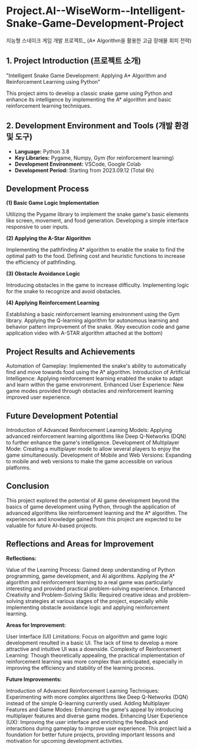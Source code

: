 # Project.AI--WiseWorm--Intelligent-Snake-Game-Development-Project
지능형 스네이크 게임 개발 프로젝트_ (A* Algorithm을 활용한 고급 장애물 회피 전략)



## 1. Project Introduction (프로젝트 소개)

"Intelligent Snake Game Development: Applying A* Algorithm and Reinforcement Learning using Python"

This project aims to develop a classic snake game using Python and enhance its intelligence by implementing the A* algorithm and basic reinforcement learning techniques.


## 2. Development Environment and Tools (개발 환경 및 도구)

- **Language:** Python 3.8
- **Key Libraries:** Pygame, Numpy, Gym (for reinforcement learning)
- **Development Environment:** VSCode, Google Colab
- **Development Period:** Starting from 2023.09.12 (Total 6h)


## Development Process

**(1) Basic Game Logic Implementation**

Utilizing the Pygame library to implement the snake game's basic elements like screen, movement, and food generation.
Developing a simple interface responsive to user inputs.


**(2) Applying the A-Star Algorithm**

Implementing the pathfinding A* algorithm to enable the snake to find the optimal path to the food.
Defining cost and heuristic functions to increase the efficiency of pathfinding.


**(3) Obstacle Avoidance Logic**

Introducing obstacles in the game to increase difficulty.
Implementing logic for the snake to recognize and avoid obstacles.


**(4) Applying Reinforcement Learning**

Establishing a basic reinforcement learning environment using the Gym library.
Applying the Q-learning algorithm for autonomous learning and behavior pattern improvement of the snake.
(Key execution code and game application video with A-STAR algorithm attached at the bottom)


## Project Results and Achievements

Automation of Gameplay: Implemented the snake's ability to automatically find and move towards food using the A* algorithm.
Introduction of Artificial Intelligence: Applying reinforcement learning enabled the snake to adapt and learn within the game environment.
Enhanced User Experience: New game modes provided through obstacles and reinforcement learning improved user experience.


## Future Development Potential

Introduction of Advanced Reinforcement Learning Models: Applying advanced reinforcement learning algorithms like Deep Q-Networks (DQN) to further enhance the game's intelligence.
Development of Multiplayer Mode: Creating a multiplayer mode to allow several players to enjoy the game simultaneously.
Development of Mobile and Web Versions: Expanding to mobile and web versions to make the game accessible on various platforms.


## Conclusion

This project explored the potential of AI game development beyond the basics of game development using Python, through the application of advanced algorithms like reinforcement learning and the A* algorithm. The experiences and knowledge gained from this project are expected to be valuable for future AI-based projects.

## Reflections and Areas for Improvement

**Reflections:**

Value of the Learning Process: Gained deep understanding of Python programming, game development, and AI algorithms. Applying the A* algorithm and reinforcement learning to a real game was particularly interesting and provided practical problem-solving experience.
Enhanced Creativity and Problem-Solving Skills: Required creative ideas and problem-solving strategies at various stages of the project, especially while implementing obstacle avoidance logic and applying reinforcement learning.

**Areas for Improvement:**

User Interface (UI) Limitations: Focus on algorithm and game logic development resulted in a basic UI. The lack of time to develop a more attractive and intuitive UI was a downside.
Complexity of Reinforcement Learning: Though theoretically appealing, the practical implementation of reinforcement learning was more complex than anticipated, especially in improving the efficiency and stability of the learning process.

**Future Improvements:**

Introduction of Advanced Reinforcement Learning Techniques: Experimenting with more complex algorithms like Deep Q-Networks (DQN) instead of the simple Q-learning currently used.
Adding Multiplayer Features and Game Modes: Enhancing the game's appeal by introducing multiplayer features and diverse game modes.
Enhancing User Experience (UX): Improving the user interface and enriching the feedback and interactions during gameplay to improve user experience.
This project laid a foundation for better future projects, providing important lessons and motivation for upcoming development activities.

